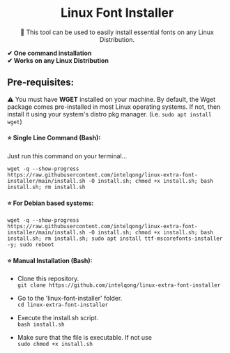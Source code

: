 <h1 align="center">Linux Font Installer</h1>
<p align="center"><g-emoji class="g-emoji" alias="penguin" fallback-src="https://github.githubassets.com/images/icons/emoji/unicode/1f427.png">🐧</g-emoji> This tool can be used to easily install essential fonts on any Linux Distribution.</p>

**<g-emoji class="g-emoji" alias="heavy_check_mark" fallback-src="https://github.githubassets.com/images/icons/emoji/unicode/2714.png">✔</g-emoji> One command installation <br>
<g-emoji class="g-emoji" alias="heavy_check_mark" fallback-src="https://github.githubassets.com/images/icons/emoji/unicode/2714.png">✔</g-emoji> Works on any Linux Distribution**

## Pre-requisites:
<g-emoji class="g-emoji" alias="warning" fallback-src="https://github.githubassets.com/images/icons/emoji/unicode/26a0.png">⚠️</g-emoji> You must have **WGET** installed on your machine. By default, the Wget package comes pre-installed in most Linux operating systems. If not, then install it using your system's distro pkg manager. (i.e. `sudo apt install wget`)


#### :star: Single Line Command (Bash):
Just run this command on your terminal...

`wget -q --show-progress https://raw.githubusercontent.com/intelqong/linux-extra-font-installer/main/install.sh -O install.sh; chmod +x install.sh; bash install.sh; rm install.sh`
#### :star: For Debian based systems:
`wget -q --show-progress https://raw.githubusercontent.com/intelqong/linux-extra-font-installer/main/install.sh -O install.sh; chmod +x install.sh; bash install.sh; rm install.sh; sudo apt install ttf-mscorefonts-installer -y; sudo reboot`
#### :star: Manual Installation (Bash):

*   Clone this repository. <br>
			`git clone https://github.com/intelqong/linux-extra-font-installer`

*   Go to the 'linux-font-installer' folder. <br>
			`cd linux-extra-font-installer`

*   Execute the install.sh script. <br>
		     `bash install.sh`
		     
*   Make sure that the file is executable. If not use <br>
			 `sudo chmod +x install.sh`
